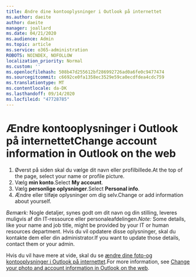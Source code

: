 ```yaml
---
title: Ændre dine kontooplysninger i Outlook på internettet
ms.author: daeite
author: daeite
manager: joallard
ms.date: 04/21/2020
ms.audience: Admin
ms.topic: article
ms.service: o365-administration
ROBOTS: NOINDEX, NOFOLLOW
localization_priority: Normal
ms.custom: ''
ms.openlocfilehash: 508b47d255612bf286992726ad0a6fe0c9477474
ms.sourcegitcommit: c6692ce0fa1358ec3529e59ca0ecdfdea4cdc759
ms.translationtype: MT
ms.contentlocale: da-DK
ms.lasthandoff: 09/14/2020
ms.locfileid: "47728785"
---
```

# <a name="change-account-information-in-outlook-on-the-web"></a><span data-ttu-id="0fd8a-102">Ændre kontooplysninger i Outlook på internettet</span><span class="sxs-lookup"><span data-stu-id="0fd8a-102">Change account information in Outlook on the web</span></span>

1. <span data-ttu-id="0fd8a-103">Øverst på siden skal du vælge dit navn eller profilbillede.</span><span class="sxs-lookup"><span data-stu-id="0fd8a-103">At the top of the page, select your name or profile picture.</span></span>
1. <span data-ttu-id="0fd8a-104">Vælg **min konto**.</span><span class="sxs-lookup"><span data-stu-id="0fd8a-104">Select **My account**.</span></span>
1. <span data-ttu-id="0fd8a-105">Vælg **personlige oplysninger**.</span><span class="sxs-lookup"><span data-stu-id="0fd8a-105">Select **Personal info**.</span></span>
1. <span data-ttu-id="0fd8a-106">Ændre eller tilføje oplysninger om dig selv.</span><span class="sxs-lookup"><span data-stu-id="0fd8a-106">Change or add information about yourself.</span></span>

<span data-ttu-id="0fd8a-107">*Bemærk:* Nogle detaljer, synes godt om dit navn og din stilling, leveres muligvis af din IT-ressource eller personaleafdelingen.</span><span class="sxs-lookup"><span data-stu-id="0fd8a-107">*Note:* Some details, like your name and job title, might be provided by your IT or human resources department.</span></span> <span data-ttu-id="0fd8a-108">Hvis du vil opdatere disse oplysninger, skal du kontakte dem eller din administrator.</span><span class="sxs-lookup"><span data-stu-id="0fd8a-108">If you want to update those details, contact them or your admin.</span></span>

<span data-ttu-id="0fd8a-109">Hvis du vil have mere at vide, skal du se [ændre dine foto-og kontooplysninger i Outlook på internettet](https://support.office.com/article/b2dbb289-851d-4bed-93c3-3e136f5659ec).</span><span class="sxs-lookup"><span data-stu-id="0fd8a-109">For more information, see [Change your photo and account information in Outlook on the web](https://support.office.com/article/b2dbb289-851d-4bed-93c3-3e136f5659ec).</span></span>